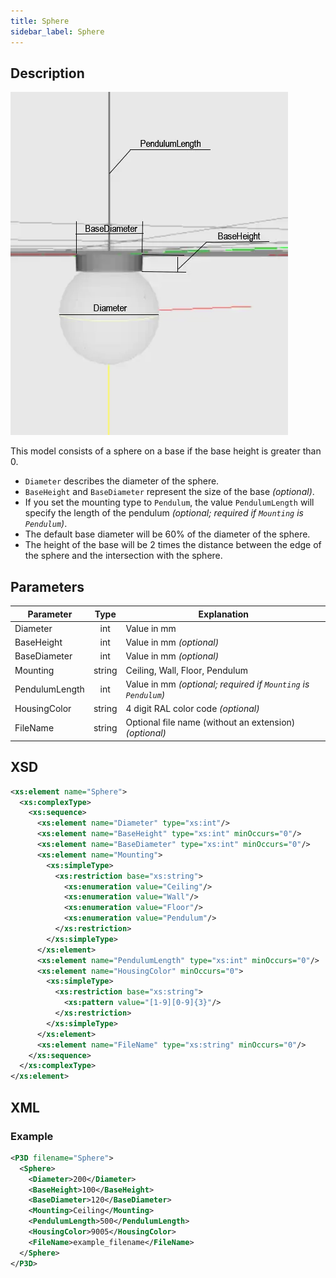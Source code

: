 ```yaml
---
title: Sphere
sidebar_label: Sphere
---
```


## Description

![Sphere Luminaire](/img/docs/geometry/parametric/sphere.webp)

This model consists of a sphere on a base if the base height is greater than 0.

- `Diameter` describes the diameter of the sphere.
- `BaseHeight` and `BaseDiameter` represent the size of the base *(optional)*.
- If you set the mounting type to `Pendulum`, the value `PendulumLength` will specify the length of the pendulum *(optional; required if `Mounting` is `Pendulum`)*.
- The default base diameter will be 60% of the diameter of the sphere.
- The height of the base will be 2 times the distance between the edge of the sphere and the intersection with the sphere.

## Parameters

| Parameter      | Type   | Explanation                                                   |
| -------------- | :----: | ------------------------------------------------------------- |
| Diameter       | int    | Value in mm                                                   |
| BaseHeight     | int    | Value in mm *(optional)*                                      |
| BaseDiameter   | int    | Value in mm *(optional)*                                      |
| Mounting       | string | Ceiling, Wall, Floor, Pendulum                                |
| PendulumLength | int    | Value in mm *(optional; required if `Mounting` is `Pendulum`)*  |
| HousingColor   | string | 4 digit RAL color code *(optional)*                           |
| FileName       | string | Optional file name (without an extension) *(optional)*        |

## XSD

```xml
<xs:element name="Sphere">
  <xs:complexType>
    <xs:sequence>
      <xs:element name="Diameter" type="xs:int"/>
      <xs:element name="BaseHeight" type="xs:int" minOccurs="0"/>
      <xs:element name="BaseDiameter" type="xs:int" minOccurs="0"/>
      <xs:element name="Mounting">
        <xs:simpleType>
          <xs:restriction base="xs:string">
            <xs:enumeration value="Ceiling"/>
            <xs:enumeration value="Wall"/>
            <xs:enumeration value="Floor"/>
            <xs:enumeration value="Pendulum"/>
          </xs:restriction>
        </xs:simpleType>
      </xs:element>
      <xs:element name="PendulumLength" type="xs:int" minOccurs="0"/>
      <xs:element name="HousingColor" minOccurs="0">
        <xs:simpleType>
          <xs:restriction base="xs:string">
            <xs:pattern value="[1-9][0-9]{3}"/>
          </xs:restriction>
        </xs:simpleType>
      </xs:element>
      <xs:element name="FileName" type="xs:string" minOccurs="0"/>
    </xs:sequence>
  </xs:complexType>
</xs:element>
```

## XML
### Example

```xml
<P3D filename="Sphere">
  <Sphere>
    <Diameter>200</Diameter>
    <BaseHeight>100</BaseHeight>
    <BaseDiameter>120</BaseDiameter>
    <Mounting>Ceiling</Mounting>
    <PendulumLength>500</PendulumLength>
    <HousingColor>9005</HousingColor>
    <FileName>example_filename</FileName>
  </Sphere>
</P3D>
```